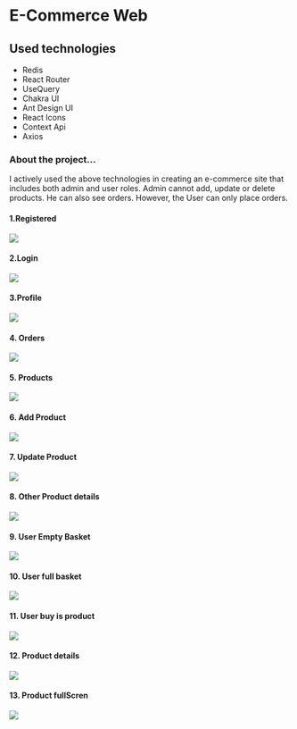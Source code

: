 # E-Commerce Web

<h2>Used technologies</h2>
<ul>
  <li>Redis</li>
  <li>React Router</li>
  <li>UseQuery</li>
  <li>Chakra UI</li>
  <li>Ant Design UI</li>
  <li>React Icons</li>
  <li>Context Api</li>
  <li>Axios</li>
</ul>
<h3>About the project...</h3>
<p>
  I actively used the above technologies in creating an e-commerce site that
  includes both admin and user roles. Admin cannot add, update or delete
  products. He can also see orders. However, the User can only place orders.
</p>

<div>
  <div>
    <h4>1.Registered</h4>
    <img src="https://github.com/nurullhkrds/react/blob/main/image/22.png" />
  </div>

  <div>
    <h4>2.Login</h4>
    <img src="https://github.com/nurullhkrds/react/blob/main/image/33.png" />
  </div>

  <div>
    <h4>3.Profile</h4>
    <img src="https://github.com/nurullhkrds/react/blob/main/image/44.png" />
  </div>

  <div>
    <h4>4. Orders</h4>
    <img src="https://github.com/nurullhkrds/react/blob/main/image/55.png" />
  </div>

  <div>
    <h4>5. Products</h4>
    <img src="https://github.com/nurullhkrds/react/blob/main/image/66.png" />
  </div>

  <div>
    <h4>6. Add Product</h4>
    <img src="https://github.com/nurullhkrds/react/blob/main/image/77.png" />
  </div>

  <div>
    <h4>7. Update Product</h4>
    <img src="https://github.com/nurullhkrds/react/blob/main/image/88.png" />
  </div>

  <div>
    <h4>8. Other Product details</h4>
    <img src="https://github.com/nurullhkrds/react/blob/main/image/99.png" />
  </div>

  <div>
    <h4>9. User Empty Basket</h4>
    <img src="https://github.com/nurullhkrds/react/blob/main/image/100.png" />
  </div>

  <div>
    <h4>10. User full basket</h4>
    <img src="https://github.com/nurullhkrds/react/blob/main/image/101.png" />
  </div>

  <div>
    <h4>11. User buy is product</h4>
    <img src="https://github.com/nurullhkrds/react/blob/main/image/102.png" />
  </div>

  <div>
    <h4>12. Product details</h4>
    <img src="https://github.com/nurullhkrds/react/blob/main/image/103.png" />
  </div>

  <div>
    <h4>13. Product fullScren</h4>
    <img src="https://github.com/nurullhkrds/react/blob/main/image/104.png" />
  </div>
</div>

